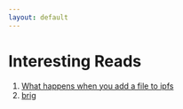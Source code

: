 ```yaml
---
layout: default
---
```



# Interesting Reads


1. [What happens when you add a file to ipfs](https://medium.com/textileio/whats-really-happening-when-you-add-a-file-to-ipfs-ae3b8b5e4b0f)
2. [brig](https://brig.readthedocs.io/en/master/index.html)